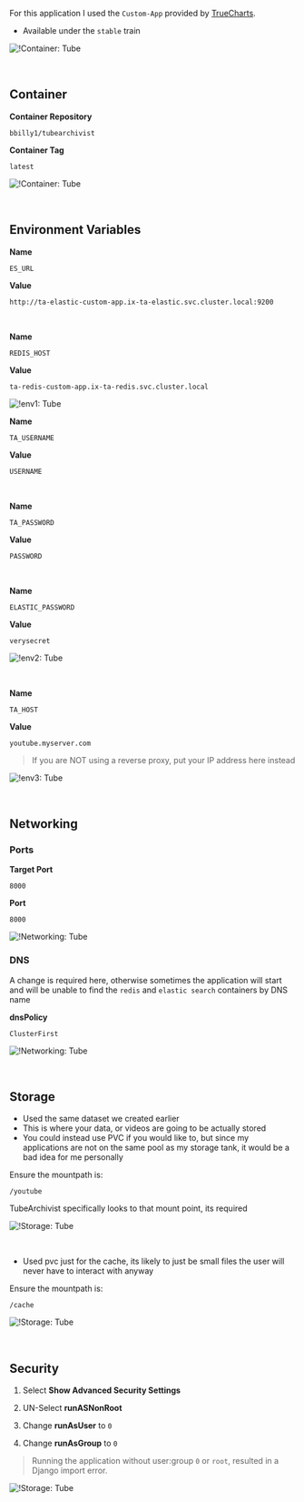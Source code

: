 For this application I used the `Custom-App` provided by [TrueCharts](https://truecharts.org/manual/Quick-Start%20Guides/01-Adding-TrueCharts/).

- Available under the `stable` train

![!Container: Tube](images/custom-app.png)

<br />

## Container 

**Container Repository**
```
bbilly1/tubearchivist
```
**Container Tag**
```
latest
```

![!Container: Tube](images/ta_container.png)

<br />

## Environment Variables

**Name**
```
ES_URL
```
**Value**
```
http://ta-elastic-custom-app.ix-ta-elastic.svc.cluster.local:9200
```
<br />

**Name**
```
REDIS_HOST
```
**Value**
```
ta-redis-custom-app.ix-ta-redis.svc.cluster.local
```

![!env1: Tube](images/ta-env1.png)

**Name**
```
TA_USERNAME
```
**Value**
```
USERNAME
```

<br />

**Name**
```
TA_PASSWORD
```
**Value**
```
PASSWORD
```

<br />

**Name**
```
ELASTIC_PASSWORD
```
**Value**
```
verysecret
```

![!env2: Tube](images/ta-env2.png)

<br />


**Name**
```
TA_HOST
```
**Value**
```
youtube.myserver.com
```

>If you are NOT using a reverse proxy, put your IP address here instead

![!env3: Tube](images/ta-env3.png)

<br />

## Networking

### Ports

**Target Port**
```
8000
```
**Port**
```
8000
```

![!Networking: Tube](images/ta-networking.png)


### DNS

A change is required here, otherwise sometimes the application will start and will be unable to find the `redis` and `elastic search` containers by DNS name

**dnsPolicy**
```
ClusterFirst
```

![!Networking: Tube](images/ta-networking_dns.png)

<br />

## Storage

- Used the same dataset we created earlier
- This is where your data, or videos are going to be actually stored
- You could instead use PVC if you would like to, but since my applications are not on the same pool as my storage tank, it would be a bad idea for me personally

Ensure the mountpath is:
```
/youtube
```

TubeArchivist specifically looks to that mount point, its required

![!Storage: Tube](images/ta-storage_data.png)

<br />

- Used pvc just for the cache, its likely to just be small files the user will never have to interact with anyway

Ensure the mountpath is:
```
/cache
```


![!Storage: Tube](images/ta-storage_config.png)


<br />

## Security



1. Select __Show Advanced Security Settings__

2. UN-Select __runASNonRoot__

3. Change __runAsUser__ to `0`

4. Change __runAsGroup__ to `0`

>Running the application without user:group `0` or `root`, resulted in a Django import error.

![!Storage: Tube](images/ta-security1.png)



<br />